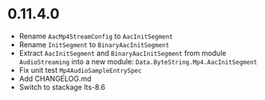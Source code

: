 # 0.11.4.0

* Rename `AacMp4StreamConfig` to `AacInitSegment`
* Rename `InitSegment` to `BinaryAacInitSegment`
* Extract `AacInitSegment` and `BinaryAacInitSegment` from module `AudioStreaming` into a new
  module: `Data.ByteString.Mp4.AacInitSegment`
* Fix unit test `Mp4AudioSampleEntrySpec`
* Add CHANGELOG.md
* Switch to stackage lts-8.6
